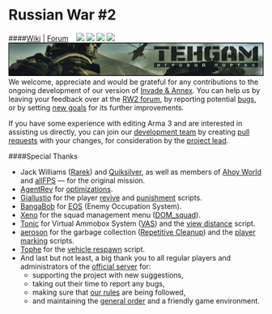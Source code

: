 Russian War #2
==============
####[Wiki](https://github.com/TEHGAM/RW2/wiki) | [Forum](http://www.tehgam.com/viewforum.php?f=36)&nbsp;&nbsp;&nbsp;&nbsp;[![](http://img.shields.io/badge/Version-3.4.2-blue.svg?style=flat)](https://github.com/TEHGAM/RW2/wiki/RW2:-%D0%98%D1%81%D1%82%D0%BE%D1%80%D0%B8%D1%8F) [![](http://img.shields.io/badge/Download-1.1_MB-green.svg?style=flat)](http://www.tehgam.com/viewtopic.php?p=12639&sid=0b59cfe07d8bdfde53a6c1ff56e6c029#p12639) [![](http://img.shields.io/badge/License-MIT-red.svg?style=flat)](https://github.com/TEHGAM/RW2/blob/master/LICENSE) [![](http://img.shields.io/github/issues-raw/TEHGAM/RW2.svg?label=Issues&style=flat)](https://github.com/TEHGAM/RW2/issues)
<a href="https://github.com/TEHGAM/RW2"><img src="https://raw.githubusercontent.com/TEHGAM/Docs/master/images/forum/banner-01.jpg" alt="Russian War #2"></a>
We welcome, appreciate and would be grateful for any contributions to the ongoing development of our version of [Invade & Annex](https://bitbucket.org/ahoyworld/aw-i-a-2). You can help us by leaving your feedback over at the [RW2 forum](http://www.tehgam.com/viewforum.php?f=36), by reporting potential [bugs](https://github.com/TEHGAM/RW2/issues/new?title=[BUG]%20Summarize%20the%20problem%20within%20title%20(provide%20details%20in%20the%20comment%20box%20below).), or by setting [new goals](https://github.com/TEHGAM/RW2/issues/new?title=The%20title%20of%20your%20suggestion%20goes%20here.) for its further improvements.

If you have some experience with editing Arma 3 and are interested in assisting us directly, you can join our [development team](https://github.com/TEHGAM/RW2/graphs/contributors) by creating [pull requests](https://github.com/TEHGAM/RW2/pulls?q=is%3Apr+is%3Aclosed) with your changes, for consideration by the [project lead](https://github.com/tym32167).

####Special Thanks
* Jack Williams ([Rarek](https://bitbucket.org/Rarek)) and [Quiksilver](http://forums.bistudio.com/member.php?111918-MDCCLXXVI), as well as members of [Ahoy World](http://www.ahoyworld.co.uk/) and [allFPS](http://allfps.com.au/) — for the original mission.
* [AgentRev](https://github.com/AgentRev) for [optimizations](https://github.com/TEHGAM/RW2/blob/master/co40_Invade_Annex_2_77.Altis/scripts/fpsFix/vehicleManager.sqf).
* [Giallustio](http://www.giallustio.altervista.org/) for the player [revive](http://www.armaholic.com/page.php?id=18955) and [punishment](http://www.armaholic.com/page.php?id=19099) scripts.
* [BangaBob](http://forums.bistudio.com/member.php?91717-BangaBob) for [EOS](http://www.armaholic.com/page.php?id=20262) (Enemy Occupation System).
* [Xeno](http://dev.withsix.com/users/22) for the squad management menu ([DOM_squad](https://github.com/TEHGAM/RW2/tree/master/co40_Invade_Annex_2_77.Altis/scripts/DOM_squad)).
* [Tonic](https://github.com/TAWTonic) for Virtual Ammobox System ([VAS](https://github.com/TAWTonic/VAS)) and the [view distance](http://www.armaholic.com/page.php?id=19751) script.
* [aeroson](https://github.com/aeroson) for the garbage collection ([Repetitive Cleanup](https://github.com/aeroson/a3-misc/blob/master/repetitive_cleanup.sqf)) and the [player marking](https://github.com/aeroson/a3-misc/blob/master/player_markers.sqf) scripts.
* [Tophe](http://meadows.se/) for the [vehicle respawn](http://www.armaholic.com/page.php?id=6080) script.
* And last but not least, a big thank you to all regular players and administrators of the [official server](https://github.com/TEHGAM/RW2/wiki/RW2:-Summary) for:
  * supporting the project with new suggestions,
  * taking out their time to report any bugs,
  * making sure that [our rules](https://github.com/TEHGAM/RW2/wiki/RW:-The-rules) are being followed,
  * and maintaining the [general order](https://community.bistudio.com/wiki/Guide_to_Online_Etiquette) and a friendly game environment.

